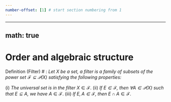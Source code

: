 ```yaml
---
number-offset: [1] # start section numbering from 1
---
```


---
math: true
---



# Order and algebraic structure

Definition (Filter) #
: *Let $X$ be a set, a filter is a family of subsets of the power set $\mathcal{F}\subseteq \mathcal{P}(X)$ satisfying the following properties:*

(i) *The universal set is in the filter* $X\in \mathcal{F}$.
(ii) *If $E\in\mathcal{F}$, then $\forall A\in\mathcal{P}(X)$ such that $E\subseteq A$, we have* $A\in\mathcal{F}$.
(iii) *If $E,A\in\mathcal{F}$, then* $E\cap A\in\mathcal{F}$.

